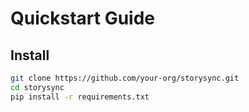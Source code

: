 # Quickstart Guide

## Install
```bash
git clone https://github.com/your-org/storysync.git
cd storysync
pip install -r requirements.txt